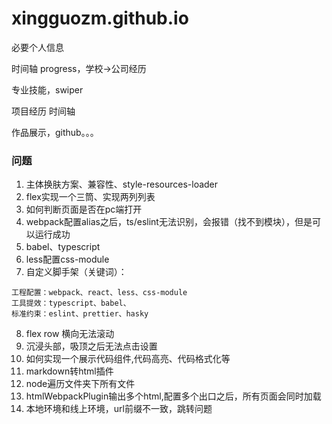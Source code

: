 # xingguozm.github.io


必要个人信息

时间轴 progress，学校->公司经历

专业技能，swiper

项目经历 时间轴

作品展示，github。。。


### 问题
1. 主体换肤方案、兼容性、style-resources-loader
2. flex实现一个三筒、实现两列列表
3. 如何判断页面是否在pc端打开
4. webpack配置alias之后，ts/eslint无法识别，会报错（找不到模块），但是可以运行成功
5. babel、typescript
6. less配置css-module
7. 自定义脚手架（关键词）：
```
工程配置：webpack、react、less、css-module
工具提效：typescript、babel、
标准约束：eslint、prettier、hasky
```
8. flex row 横向无法滚动
9. 沉浸头部，吸顶之后无法点击设置
10. 如何实现一个展示代码组件,代码高亮、代码格式化等
11. markdown转html插件
12. node遍历文件夹下所有文件
13. htmlWebpackPlugin输出多个html,配置多个出口之后，所有页面会同时加载
14. 本地环境和线上环境，url前缀不一致，跳转问题
